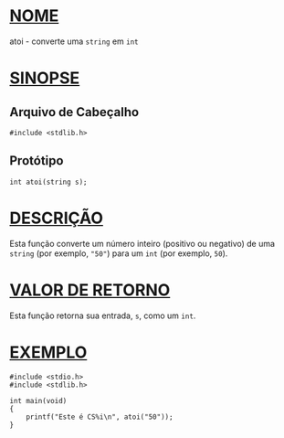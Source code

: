 # [NOME](#nome)

atoi - converte uma `string` em `int`

# [SINOPSE](#sinopse)

## Arquivo de Cabeçalho

    #include <stdlib.h>

## Protótipo

    int atoi(string s);

# [DESCRIÇÃO](#descricao)

Esta função converte um número inteiro (positivo ou negativo) de uma `string` (por exemplo, `"50"`) para um `int` (por exemplo, `50`).

# [VALOR DE RETORNO](#valor-de-retorno)

Esta função retorna sua entrada, `s`, como um `int`.

# [EXEMPLO](#exemplo)

    #include <stdio.h>
    #include <stdlib.h>

    int main(void)
    {
        printf("Este é CS%i\n", atoi("50"));
    }
